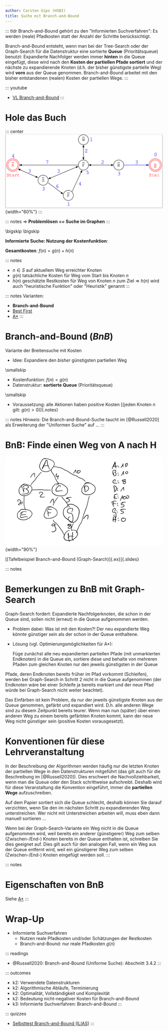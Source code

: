 ```yaml
---
author: Carsten Gips (HSBI)
title: Suche mit Branch-and-Bound
---
```


::: tldr
Branch-and-Bound gehört zu den "Informierten Suchverfahren": Es werden (reale)
Pfadkosten statt der Anzahl der Schritte berücksichtigt.

Branch-and-Bound entsteht, wenn man bei der Tree-Search oder der Graph-Search für
die Datenstruktur eine sortierte **Queue** (Prioritätsqueue) benutzt: Expandierte
Nachfolger werden immer **hinten** in die Queue eingefügt, diese wird nach den
**Kosten der partiellen Pfade sortiert** und der nächste zu expandierende Knoten
(d.h. der bisher günstigste partielle Weg) wird **vorn** aus der Queue genommen.
Branch-and-Bound arbeitet mit den bisher entstandenen (realen) Kosten der partiellen
Wege.
:::

::: youtube
-   [VL Branch-and-Bound](https://youtu.be/WBL-sihpbaM)
:::

# Hole das Buch

::: center
![](images/graph.png){width="60%"}
:::

::: notes
=\> **Problemlösen == Suche im Graphen**
:::

\bigskip
\bigskip

**Informierte Suche: Nutzung der Kostenfunktion**:

**Gesamtkosten**: $f(n) = g(n) + h(n)$

::: notes
-   $n \in S$ auf aktuellem Weg erreichter Knoten
-   $g(n)$ tatsächliche Kosten für Weg vom Start bis Knoten $n$
-   $h(n)$ geschätzte Restkosten für Weg von Knoten $n$ zum Ziel =\> $h(n)$ wird
    auch "heuristische Funktion" oder "Heuristik" genannt
:::

::: notes
Varianten:

-   **Branch-and-Bound**
-   [Best First](search4-bestfirst.md)
-   [A\*](search5-astar.md)
:::

# Branch-and-Bound (*BnB*)

Variante der Breitensuche mit Kosten

-   Idee: Expandiere den *bisher* günstigsten partiellen Weg

\smallskip

-   Kostenfunktion: $f(n) = g(n)$
-   Datenstruktur: **sortierte Queue** (Prioritätsqueue)

\smallskip

-   Voraussetzung: alle Aktionen haben positive Kosten [(jeden Knoten $n$ gilt:
    $g(n) > 0$)]{.notes}

::: notes
*Hinweis*: Die Branch-and-Bound-Suche taucht im [@Russell2020] als Erweiterung der
"Uniformen Suche" auf ...
:::

# BnB: Finde einen Weg von A nach H

![](images/tafelbeispiel.png){width="90%"}

[[Tafelbeispiel Branch-and-Bound (Graph-Search)]{.ex}]{.slides}

::: notes
# Bemerkungen zu BnB mit Graph-Search

Graph-Search fordert: Expandierte Nachfolgerknoten, die schon in der Queue sind,
sollen nicht (erneut) in die Queue aufgenommen werden.

-   Problem dabei: Was ist mit den Kosten?! Der neu expandierte Weg könnte günstiger
    sein als der schon in der Queue enthaltene.

-   Lösung (vgl. Optimierungsmöglichkeiten für A\*):

    Füge zunächst alle neu expandierten partiellen Pfade (mit unmarkierten
    Endknoten) in die Queue ein, sortiere diese und behalte von mehreren Pfaden zum
    gleichen Knoten nur den jeweils günstigsten in der Queue

Pfade, deren Endknoten bereits früher im Pfad vorkommt (Schleifen), werden bei
Graph-Search in Schritt 2 nicht in die Queue aufgenommen (der Endknoten wäre bei
einer Schleife ja bereits markiert und der neue Pfad würde bei Graph-Search nicht
weiter beachtet).

Das Einfärben ist kein Problem, da nur der jeweils günstigste Knoten aus der Queue
genommen, gefärbt und expandiert wird. D.h. alle anderen Wege sind zu diesem
Zeitpunkt bereits teurer. Wenn man nun (später) über einen anderen Weg zu einem
bereits gefärbten Knoten kommt, kann der neue Weg nicht günstiger sein (positive
Kosten vorausgesetzt).

# Konventionen für diese Lehrveranstaltung

In der Beschreibung der Algorithmen werden häufig nur die letzten Knoten der
partiellen Wege in den Datenstrukturen mitgeführt (das gilt auch für die
Beschreibung im [@Russell2020]). Dies erschwert die Nachvollziehbarkeit, wenn man
die Queue oder den Stack schrittweise aufschreibt. Deshalb wird für diese
Veranstaltung die Konvention eingeführt, immer die **partiellen Wege**
aufzuschreiben.

Auf dem Papier sortiert sich die Queue schlecht, deshalb können Sie darauf
verzichten, wenn Sie den im nächsten Schritt zu expandierenden Weg unterstreichen.
Wer nicht mit Unterstreichen arbeiten will, muss eben dann manuell sortieren ...

Wenn bei der Graph-Search-Variante ein Weg nicht in die Queue aufgenommen wird, weil
bereits ein anderer (günstigerer) Weg zum selben (Zwischen-/End-) Knoten bereits in
der Queue enthalten ist, schreiben Sie dies geeignet auf. Dies gilt auch für den
analogen Fall, wenn ein Weg aus der Queue entfernt wird, weil ein günstigerer Weg
zum selben (Zwischen-/End-) Knoten eingefügt werden soll.
:::

::: notes
# Eigenschaften von BnB

Siehe [A\*](search5-astar.md)
:::

# Wrap-Up

-   Informierte Suchverfahren
    -   Nutzen reale Pfadkosten und/oder Schätzungen der Restkosten
    -   Branch-and-Bound: nur reale Pfadkosten $g(n)$

::: readings
-   @Russell2020: Branch-and-Bound (Uniforme Suche): Abschnitt 3.4.2
:::

::: outcomes
-   k2: Verwendete Datenstrukturen
-   k2: Algorithmische Abläufe, Terminierung
-   k2: Optimalität, Vollständigkeit und Komplexität
-   k2: Bedeutung nicht-negativer Kosten für Branch-and-Bound
-   k3: Informierte Suchverfahren: Branch-and-Bound
:::

::: quizzes
-   [Selbsttest Branch-and-Bound
    (ILIAS)](https://www.hsbi.de/elearning/goto.php?target=tst_1106598&client_id=FH-Bielefeld)
:::
